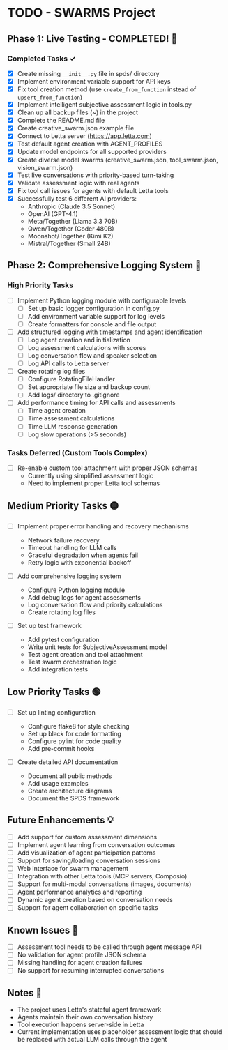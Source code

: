 # TODO - SWARMS Project

## Phase 1: Live Testing - COMPLETED! 🎉

### Completed Tasks ✓
- [x] Create missing `__init__.py` file in spds/ directory
- [x] Implement environment variable support for API keys
- [x] Fix tool creation method (use `create_from_function` instead of `upsert_from_function`)
- [x] Implement intelligent subjective assessment logic in tools.py
- [x] Clean up all backup files (~) in the project
- [x] Complete the README.md file
- [x] Create creative_swarm.json example file
- [x] Connect to Letta server (https://app.letta.com)
- [x] Test default agent creation with AGENT_PROFILES
- [x] Update model endpoints for all supported providers
- [x] Create diverse model swarms (creative_swarm.json, tool_swarm.json, vision_swarm.json)
- [x] Test live conversations with priority-based turn-taking
- [x] Validate assessment logic with real agents
- [x] Fix tool call issues for agents with default Letta tools
- [x] Successfully test 6 different AI providers:
  - Anthropic (Claude 3.5 Sonnet)
  - OpenAI (GPT-4.1)
  - Meta/Together (Llama 3.3 70B)
  - Qwen/Together (Coder 480B)
  - Moonshot/Together (Kimi K2)
  - Mistral/Together (Small 24B)

## Phase 2: Comprehensive Logging System 🔴

### High Priority Tasks
- [ ] Implement Python logging module with configurable levels
  - [ ] Set up basic logger configuration in config.py
  - [ ] Add environment variable support for log levels
  - [ ] Create formatters for console and file output
  
- [ ] Add structured logging with timestamps and agent identification
  - [ ] Log agent creation and initialization
  - [ ] Log assessment calculations with scores
  - [ ] Log conversation flow and speaker selection
  - [ ] Log API calls to Letta server
  
- [ ] Create rotating log files
  - [ ] Configure RotatingFileHandler
  - [ ] Set appropriate file size and backup count
  - [ ] Add logs/ directory to .gitignore
  
- [ ] Add performance timing for API calls and assessments
  - [ ] Time agent creation
  - [ ] Time assessment calculations
  - [ ] Time LLM response generation
  - [ ] Log slow operations (>5 seconds)

### Tasks Deferred (Custom Tools Complex)
- [ ] Re-enable custom tool attachment with proper JSON schemas
  - Currently using simplified assessment logic
  - Need to implement proper Letta tool schemas

## Medium Priority Tasks 🟡
- [ ] Implement proper error handling and recovery mechanisms
  - Network failure recovery
  - Timeout handling for LLM calls
  - Graceful degradation when agents fail
  - Retry logic with exponential backoff

- [ ] Add comprehensive logging system
  - Configure Python logging module
  - Add debug logs for agent assessments
  - Log conversation flow and priority calculations
  - Create rotating log files

- [ ] Set up test framework
  - Add pytest configuration
  - Write unit tests for SubjectiveAssessment model
  - Test agent creation and tool attachment
  - Test swarm orchestration logic
  - Add integration tests

## Low Priority Tasks 🟢
- [ ] Set up linting configuration
  - Configure flake8 for style checking
  - Set up black for code formatting
  - Configure pylint for code quality
  - Add pre-commit hooks

- [ ] Create detailed API documentation
  - Document all public methods
  - Add usage examples
  - Create architecture diagrams
  - Document the SPDS framework

## Future Enhancements 💡
- [ ] Add support for custom assessment dimensions
- [ ] Implement agent learning from conversation outcomes
- [ ] Add visualization of agent participation patterns
- [ ] Support for saving/loading conversation sessions
- [ ] Web interface for swarm management
- [ ] Integration with other Letta tools (MCP servers, Composio)
- [ ] Support for multi-modal conversations (images, documents)
- [ ] Agent performance analytics and reporting
- [ ] Dynamic agent creation based on conversation needs
- [ ] Support for agent collaboration on specific tasks

## Known Issues 🐛
- [ ] Assessment tool needs to be called through agent message API
- [ ] No validation for agent profile JSON schema
- [ ] Missing handling for agent creation failures
- [ ] No support for resuming interrupted conversations

## Notes 📝
- The project uses Letta's stateful agent framework
- Agents maintain their own conversation history
- Tool execution happens server-side in Letta
- Current implementation uses placeholder assessment logic that should be replaced with actual LLM calls through the agent